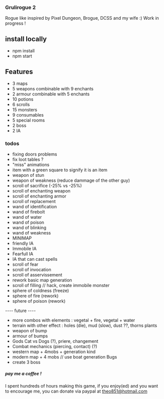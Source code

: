 ### Grulirogue 2

Rogue like inspired by Pixel Dungeon, Brogue, DCSS and my wife :) Work in progress !

## install locally

* npm install
* npm start

## Features

* 3 maps
* 5 weapons combinable with 9 enchants
* 2 armour combinable with 5 enchants
* 10 potions
* 6 scrolls
* 15 monsters
* 9 consumables
* 5 special rooms
* 2 boss
* 2 IA

### todos

* fixing doors problems
* fix loot tables ?
* "miss" animations
* item with a green square to signify it is an item
* weapon of stun
* weapon of weakness (reduce dammage of the other guy)
* scroll of sacrifice (-25% vs -25%)
* scroll of enchanting weapon
* scroll of enchanting armor
* scroll of replacement
* wand of identification
* wand of firebolt
* wand of water
* wand of poison
* wand of blinking
* wand of weakness
* MINIMAP
* friendly IA
* Immobile IA
* Fearfull IA
* IA that can cast spells
* scroll of fear
* scroll of invocation
* scroll of asservissement
* rework basic map generation
* scroll of filling // hack, create immobile monster
* sphere of coldness (freeze)
* sphere of fire (rework)
* sphere of poison (rework)

---- future ----
* more combos with elements : vegetal + fire, vegetal + water
* terrain with other effect : holes (die), mud (slow), dust ??, thorns plants
* weapon of bump
* armour of bumps
* Gods Cat vs Dogs (?), priere, changement
* Combat mechanics (piercing, contact) (?)
* western map + 4mobs + generation kind
* modern map + 4 mobs  // use boat generation Bugs
* create 3 boss

##### pay me a coffee !

I spent hundreds of hours making this game, if you enjoy(ed) and you want to encourage me, you can donate via paypal at theo851@hotmail.com